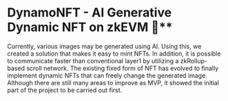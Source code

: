 # DynamoNFT - AI Generative Dynamic NFT on zkEVM 🔋**

Currently, various images may be generated using AI. Using this, we created a solution that makes it easy to mint NFTs. In addition, it is possible to communicate faster than conventional layer1 by utilizing a zkRollup-based scroll network. The existing fixed form of NFT has evolved to finally implement dynamic NFTs that can freely change the generated image. Although there are still many areas to improve as MVP, it showed the initial part of the project to be carried out first.
